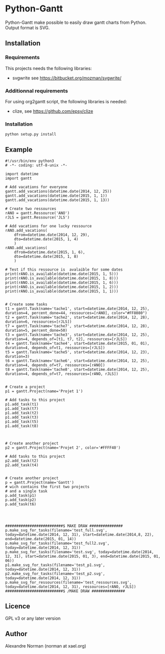 # Python-Gantt #

Python-Gantt make possible to easily draw gantt charts from Python.  
Output format is SVG.

## Installation ##

### Requirements ###

This projects needs the following libraries:

* svgwrite see https://bitbucket.org/mozman/svgwrite/

### Additionnal requirements ###

For using org2gantt script, the following libraries is needed:

* clize, see https://github.com/epsy/clize


### Installation ###


```
python setup.py install
```


## Example ##


```
#!/usr/bin/env python3
# -*- coding: utf-8-unix -*-

import datetime
import gantt

# Add vacations for everyone
gantt.add_vacations(datetime.date(2014, 12, 25))
gantt.add_vacations(datetime.date(2015, 1, 1))
gantt.add_vacations(datetime.date(2015, 1, 13))

# Create two ressources
rANO = gantt.Ressource('ANO')
rJLS = gantt.Ressource('JLS')

# Add vacations for one lucky ressource
rANO.add_vacations(
    dfrom=datetime.date(2014, 12, 29), 
    dto=datetime.date(2015, 1, 4) 
    )
rANO.add_vacations(
    dfrom=datetime.date(2015, 1, 6), 
    dto=datetime.date(2015, 1, 8) 
    )

# Test if this ressource is  avalaible for some dates
print(rANO.is_available(datetime.date(2015, 1, 5)))
print(rANO.is_available(datetime.date(2015, 1, 8)))
print(rANO.is_available(datetime.date(2015, 1, 6)))
print(rANO.is_available(datetime.date(2015, 1, 2)))
print(rANO.is_available(datetime.date(2015, 1, 1)))


# Create some tasks
t1 = gantt.Task(name='tache1', start=datetime.date(2014, 12, 25), duration=4, percent_done=44, ressources=[rANO], color="#FF8080")
t2 = gantt.Task(name='tache2', start=datetime.date(2014, 12, 28), duration=6, ressources=[rJLS])
t7 = gantt.Task(name='tache7', start=datetime.date(2014, 12, 28), duration=5, percent_done=50)
t3 = gantt.Task(name='tache3', start=datetime.date(2014, 12, 25), duration=4, depends_of=[t1, t7, t2], ressources=[rJLS])
t4 = gantt.Task(name='tache4', start=datetime.date(2015, 01, 01), duration=4, depends_of=t1, ressources=[rJLS])
t5 = gantt.Task(name='tache5', start=datetime.date(2014, 12, 23), duration=3)
t6 = gantt.Task(name='tache6', start=datetime.date(2014, 12, 25), duration=4, depends_of=t7, ressources=[rANO])
t8 = gantt.Task(name='tache8', start=datetime.date(2014, 12, 25), duration=4, depends_of=t7, ressources=[rANO, rJLS])


# Create a project
p1 = gantt.Project(name='Projet 1')

# Add tasks to this project
p1.add_task(t1)
p1.add_task(t7)
p1.add_task(t2)
p1.add_task(t3)
p1.add_task(t5)
p1.add_task(t8)



# Create another project
p2 = gantt.Project(name='Projet 2', color='#FFFF40')

# Add tasks to this project
p2.add_task(t2)
p2.add_task(t4)


# Create another project
p = gantt.Project(name='Gantt')
# wich contains the first two projects
# and a single task
p.add_task(p1)
p.add_task(p2)
p.add_task(t6)




##########################$ MAKE DRAW ###############
p.make_svg_for_tasks(filename='test_full.svg', today=datetime.date(2014, 12, 31), start=datetime.date(2014,8, 22), end=datetime.date(2015, 01, 14))
p.make_svg_for_tasks(filename='test_full2.svg', today=datetime.date(2014, 12, 31))
p.make_svg_for_tasks(filename='test.svg', today=datetime.date(2014, 12, 31), start=datetime.date(2015, 01, 3), end=datetime.date(2015, 01, 06))
p1.make_svg_for_tasks(filename='test_p1.svg', today=datetime.date(2014, 12, 31))
p2.make_svg_for_tasks(filename='test_p2.svg', today=datetime.date(2014, 12, 31))
p.make_svg_for_ressources(filename='test_ressources.svg', today=datetime.date(2014, 12, 31), ressources=[rANO, rJLS])
##########################$ /MAKE DRAW ###############
```
  



## Licence ##

GPL v3 or any later version


## Author ##

Alexandre Norman (norman at xael.org)
